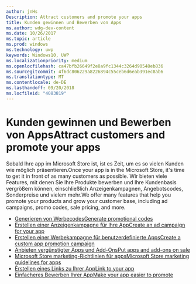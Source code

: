 ```yaml
---
author: jnHs
Description: Attract customers and promote your apps
title: Kunden gewinnen und Bewerben von Apps
ms.author: wdg-dev-content
ms.date: 10/26/2017
ms.topic: article
ms.prod: windows
ms.technology: uwp
keywords: Windows10, UWP
ms.localizationpriority: medium
ms.openlocfilehash: ca47bfb26649f2e8a9fc1344c3264d90548eb836
ms.sourcegitcommit: 4f6dc806229a8226894c55ceb6d6eab391ec8ab6
ms.translationtype: MT
ms.contentlocale: de-DE
ms.lasthandoff: 09/20/2018
ms.locfileid: "4083819"
---
```

# <a name="attract-customers-and-promote-your-apps"></a><span data-ttu-id="f0895-103">Kunden gewinnen und Bewerben von Apps</span><span class="sxs-lookup"><span data-stu-id="f0895-103">Attract customers and promote your apps</span></span>

<span data-ttu-id="f0895-104">Sobald Ihre app im Microsoft Store ist, ist es Zeit, um es so vielen Kunden wie möglich präsentieren.</span><span class="sxs-lookup"><span data-stu-id="f0895-104">Once your app is in the Microsoft Store, it's time to get it in front of as many customers as possible.</span></span> <span data-ttu-id="f0895-105">Wir bieten viele Features, mit denen Sie Ihre Produkte bewerben und Ihre Kundenbasis vergrößern können, einschließlich Anzeigenkampagnen, Angebotscodes, Sonderpreise und vielem mehr.</span><span class="sxs-lookup"><span data-stu-id="f0895-105">We offer many features that help you promote your products and grow your customer base, including ad campaigns, promo codes, sale pricing, and more.</span></span>

-   [<span data-ttu-id="f0895-106">Generieren von Werbecodes</span><span class="sxs-lookup"><span data-stu-id="f0895-106">Generate promotional codes</span></span>](generate-promotional-codes.md)
-   [<span data-ttu-id="f0895-107">Erstellen einer Anzeigenkampagne für Ihre App</span><span class="sxs-lookup"><span data-stu-id="f0895-107">Create an ad campaign for your app</span></span>](create-an-ad-campaign-for-your-app.md)
-   [<span data-ttu-id="f0895-108">Erstellen einer Werbekampagne für benutzerdefinierte Apps</span><span class="sxs-lookup"><span data-stu-id="f0895-108">Create a custom app promotion campaign</span></span>](create-a-custom-app-promotion-campaign.md)
-   [<span data-ttu-id="f0895-109">Anbieten vergünstigter Apps und Add-Ons</span><span class="sxs-lookup"><span data-stu-id="f0895-109">Put apps and add-ons on sale</span></span>](put-apps-and-add-ons-on-sale.md)
-   [<span data-ttu-id="f0895-110">Microsoft Store marketing-Richtlinien für apps</span><span class="sxs-lookup"><span data-stu-id="f0895-110">Microsoft Store marketing guidelines for apps</span></span>](app-marketing-guidelines.md)
-   [<span data-ttu-id="f0895-111">Erstellen eines Links zu Ihrer App</span><span class="sxs-lookup"><span data-stu-id="f0895-111">Link to your app</span></span>](link-to-your-app.md)
-   [<span data-ttu-id="f0895-112">Einfacheres Bewerben Ihrer App</span><span class="sxs-lookup"><span data-stu-id="f0895-112">Make your app easier to promote</span></span>](make-your-app-easier-to-promote.md)

 

 
